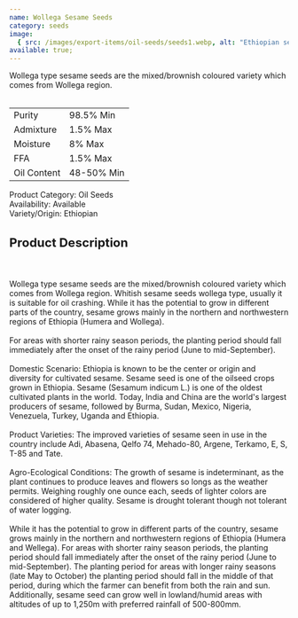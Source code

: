 ```yaml
---
name: Wollega Sesame Seeds
category: seeds
image:
  { src: /images/export-items/oil-seeds/seeds1.webp, alt: "Ethiopian seeds" }
available: true;
---
```


<div class="description-brief">
  <p>
Wollega type sesame seeds are the mixed/brownish coloured variety which comes from Wollega region.<br><br>
<table class="data-table">
<tr>
<td>Purity</td>
<td>98.5% Min</td>
</tr>
<tr>
<td>Admixture</td>
<td>1.5% Max</td>
</tr>
<tr>
<td>Moisture</td>
<td>8% Max</td>
</tr>
<tr>
<td>FFA</td>
<td>1.5% Max</td>
</tr>
<tr>
<td>Oil Content</td>
<td>48-50% Min</td>
</tr>
</table>

<span class="fw-semi-bold-200">Product Category</span>: Oil Seeds<br/>
<span class="fw-semi-bold-200">Availability</span>: Available<br/>
<span class="fw-semi-bold-200">Variety/Origin</span>: Ethiopian<br/>

  </p>

</div>

<div class="description-detail">
  <h3 class="fw-semi-bold-200" style="font-size: 22px">Product Description</h3>
  <br/>
  <p> 
Wollega type sesame seeds are the mixed/brownish coloured variety which comes from Wollega region. Whitish sesame seeds wollega type, usually it is suitable for oil crashing. While it has the potential to grow in different parts of the country, sesame grows mainly in the northern and northwestern regions of Ethiopia (Humera and Wollega).
<br><br>
For areas with shorter rainy season periods, the planting period should fall immediately after the onset of the rainy period (June to mid-September).
<br><br>
<span class="fw-semi-bold-200">Domestic Scenario:</span> Ethiopia is known to be the center or origin and diversity for cultivated sesame. Sesame seed is one of the oilseed crops grown in Ethiopia. Sesame (Sesamum indicum L.) is one of the oldest cultivated plants in the world. Today, India and China are the world's largest producers of sesame, followed by Burma, Sudan, Mexico, Nigeria, Venezuela, Turkey, Uganda and Ethiopia.
<br><br>
<span class="fw-semi-bold-200">Product Varieties:</span> The improved varieties of sesame seen in use in the country include Adi, Abasena, Qelfo 74, Mehado-80, Argene, Terkamo, E, S, T-85 and Tate.
<br><br>
<span class="fw-semi-bold-200">Agro-Ecological Conditions:</span> The growth of sesame is indeterminant, as the plant continues to produce leaves and flowers so longs as the weather permits. Weighing roughly one ounce each, seeds of lighter colors are considered of higher quality. Sesame is drought tolerant though not tolerant of water logging.
<br><br>
While it has the potential to grow in different parts of the country, sesame grows mainly in the northern and northwestern regions of Ethiopia (Humera and Wellega). For areas with shorter rainy season periods, the planting period should fall immediately after the onset of the rainy period (June to mid-September). The planting period for areas with longer rainy seasons (late May to October) the planting period should fall in the middle of that period, during which the farmer can benefit from both the rain and sun. Additionally, sesame seed can grow well in lowland/humid areas with altitudes of up to 1,250m with preferred rainfall of 500-800mm.

  </p>
</div>
